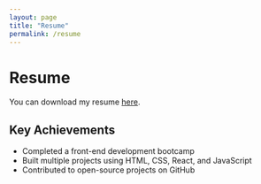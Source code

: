 ```yaml
---
layout: page
title: "Resume"
permalink: /resume
---
```


# Resume

You can download my resume [here](assets/GabrielS_Resume.pdf).

## Key Achievements
- Completed a front-end development bootcamp
- Built multiple projects using HTML, CSS, React, and JavaScript
- Contributed to open-source projects on GitHub
